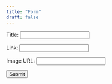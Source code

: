 ```yaml
---
title: "Form"
draft: false
---
```


<form action="http://localhost:5000/submit" method="POST">
  <label for="title">Title:</label>
  <input type="text" id="title" name="title" required>
  <br>

  <label for="link">Link:</label>
  <input type="url" id="link" name="link" required>
  <br>

  <label for="image_url">Image URL:</label>
  <input type="url" id="image_url" name="image_url" required>
  <br>

  <button type="submit">Submit</button>
</form>
